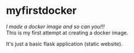 # myfirstdocker

*I made a docker image and so can you!!!* <br>
This is my first attempt at creating a docker image.

It's just a basic flask application (static website).

